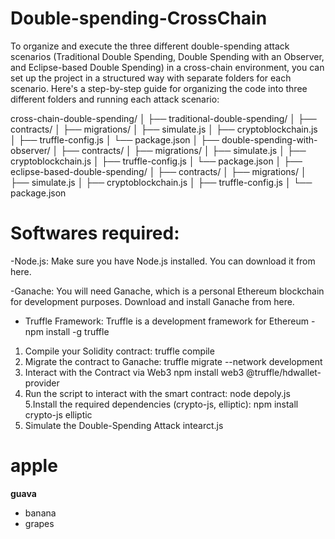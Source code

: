 # Double-spending-CrossChain
To organize and execute the three different double-spending attack scenarios (Traditional Double Spending, Double Spending with an Observer, and Eclipse-based Double Spending) in a cross-chain environment, you can set up the project in a structured way with separate folders for each scenario. Here's a step-by-step guide for organizing the code into three different folders and running each attack scenario: 

cross-chain-double-spending/
│
├── traditional-double-spending/
│   ├── contracts/
│   ├── migrations/
│   ├── simulate.js
│   ├── cryptoblockchain.js
│   ├── truffle-config.js
│   └── package.json
│
├── double-spending-with-observer/
│   ├── contracts/
│   ├── migrations/
│   ├── simulate.js
│   ├── cryptoblockchain.js
│   ├── truffle-config.js
│   └── package.json
│
├── eclipse-based-double-spending/
│   ├── contracts/
│   ├── migrations/
│   ├── simulate.js
│   ├── cryptoblockchain.js
│   ├── truffle-config.js
│   └── package.json
# Softwares required:
-Node.js: Make sure you have Node.js installed. You can download it from here.

-Ganache: You will need Ganache, which is a personal Ethereum blockchain for development purposes. Download and install Ganache from here.

- Truffle Framework: Truffle is a development framework for Ethereum
     -npm install -g truffle
1. Compile your Solidity contract:
    truffle compile
2. Migrate the contract to Ganache:
   truffle migrate --network development   
3. Interact with the Contract via Web3 
   npm install web3 @truffle/hdwallet-provider
4.  Run the script to interact with the smart contract:
    node depoly.js   
5.Install the required dependencies (crypto-js, elliptic):
  npm install crypto-js elliptic  
6. Simulate the Double-Spending Attack 
   intearct.js       


# apple
**guava**

- banana
- grapes
